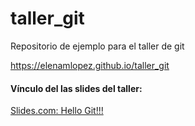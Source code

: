 # taller_git
Repositorio de ejemplo para el taller de git

 https://elenamlopez.github.io/taller_git

#### Vínculo del las slides del taller:
[Slides.com: Hello Git!!!](https://slides.com/elenam-lopez/no-liarla-parda-con-git-x-2)

